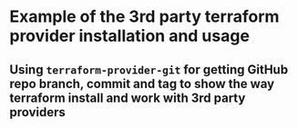 # Example of the 3rd party terraform provider installation and usage

## Using `terraform-provider-git` for getting GitHub repo branch, commit and tag to show the way terraform install and work with 3rd party providers 
